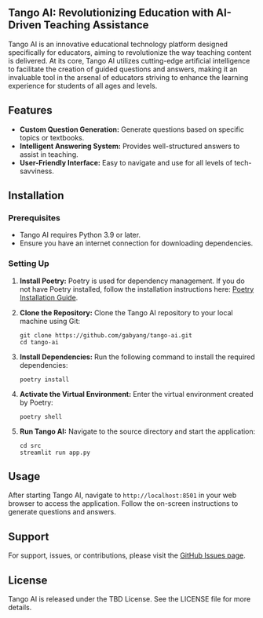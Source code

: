 ## Tango AI: Revolutionizing Education with AI-Driven Teaching Assistance
Tango AI is an innovative educational technology platform designed specifically for educators, aiming to revolutionize the way teaching content is delivered. At its core, Tango AI utilizes cutting-edge artificial intelligence to facilitate the creation of guided questions and answers, making it an invaluable tool in the arsenal of educators striving to enhance the learning experience for students of all ages and levels.

## Features
- **Custom Question Generation:** Generate questions based on specific topics or textbooks.
- **Intelligent Answering System:** Provides well-structured answers to assist in teaching.
- **User-Friendly Interface:** Easy to navigate and use for all levels of tech-savviness.

## Installation

### Prerequisites
- Tango AI requires Python 3.9 or later.
- Ensure you have an internet connection for downloading dependencies.

### Setting Up

1. **Install Poetry:**
   Poetry is used for dependency management. If you do not have Poetry installed, follow the installation instructions here: [Poetry Installation Guide](https://python-poetry.org/docs/#installing-with-pipx).

2. **Clone the Repository:**
   Clone the Tango AI repository to your local machine using Git:
   ```
   git clone https://github.com/gabyang/tango-ai.git
   cd tango-ai
   ```

3. **Install Dependencies:**
   Run the following command to install the required dependencies:
   ```
   poetry install
   ```

4. **Activate the Virtual Environment:**
   Enter the virtual environment created by Poetry:
   ```
   poetry shell
   ```

5. **Run Tango AI:**
   Navigate to the source directory and start the application:
   ```
   cd src
   streamlit run app.py
   ```

## Usage

After starting Tango AI, navigate to `http://localhost:8501` in your web browser to access the application. Follow the on-screen instructions to generate questions and answers.

## Support

For support, issues, or contributions, please visit the [GitHub Issues page](https://github.com/gabyang/tango-ai/issues).

## License

Tango AI is released under the TBD License. See the LICENSE file for more details.
